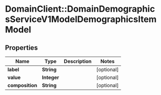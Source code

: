 # DomainClient::DomainDemographicsServiceV1ModelDemographicsItemModel

## Properties
Name | Type | Description | Notes
------------ | ------------- | ------------- | -------------
**label** | **String** |  | [optional] 
**value** | **Integer** |  | [optional] 
**composition** | **String** |  | [optional] 


